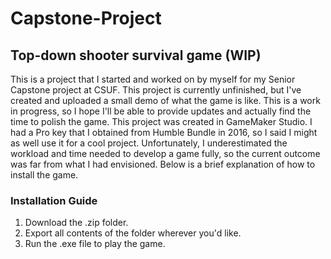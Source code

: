 # Capstone-Project

## Top-down shooter survival game (WIP)
This is a project that I started and worked on by myself for my Senior Capstone project at CSUF. This project is currently unfinished, but I've created and uploaded a small demo of what the game is like.
This is a work in progress, so I hope I'll be able to provide updates and actually find the time to polish the game.
This project was created in GameMaker Studio. I had a Pro key that I obtained from Humble Bundle in 2016, so I said I might as well use it for a cool project.
Unfortunately, I underestimated the workload and time needed to develop a game fully, so the current outcome was far from what I had envisioned.
Below is a brief explanation of how to install the game. 

### Installation Guide

1. Download the .zip folder.
1. Export all contents of the folder wherever you'd like.
1. Run the .exe file to play the game. 
